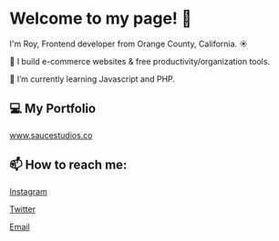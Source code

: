 # Welcome to my page! 👋

I'm Roy, Frontend developer from  Orange County, California. :sunny:	
 
👀 I build e-commerce websites & free productivity/organization tools.
 
🌱 I’m currently learning Javascript and PHP.

## 💻 My Portfolio
<a href="https://www.saucestudios.co/">www.saucestudios.co</a>

## 📫 How to reach me: 

<a href="https://www.instagram.com/royasaucedo/">Instagram</a>

<a href="https://www.twitter.com/royasaucedo/">Twitter</a>

<a href="mailto: roy@saucestudios.co">Email</a>



